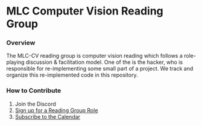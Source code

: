 # MLC Computer Vision Reading Group
### Overview
The MLC-CV reading group is computer vision reading which follows a role-playing discussion &amp; facilitation model. One of the is the hacker, who is responsible for re-implementing some small part of a project. We track and organize this re-implemented code in this repository. 

### How to Contribute
1. Join the Discord
2. [Sign up for a Reading Group Role](https://www.notion.so/MLC-Computer-Vision-Paper-Reading-Subgroup-08a66015209240449df1f58739dae904)
3. [Subscribe to the Calendar](https://calendar.google.com/calendar/u/1/r?cid=dGNrNW1zbmM0bTgxNjVmMnVtaXJxdDZzODRAZ3JvdXAuY2FsZW5kYXIuZ29vZ2xlLmNvbQ)
